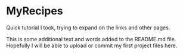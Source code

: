 # MyRecipes
Quick tutorial I took, trying to expand on the links and other pages. 

This is some additional text and words added to the README.md file. Hopefully I will be able to upload or commit my first project files here.
